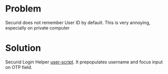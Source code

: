 # Problem

Securid does not remember User ID by default. This is very annoying, especially on private computer



# Solution

Securid Login Helper [user-script](https://en.wikipedia.org/wiki/Userscript).
It prepopulates username and focus input on OTP field.
